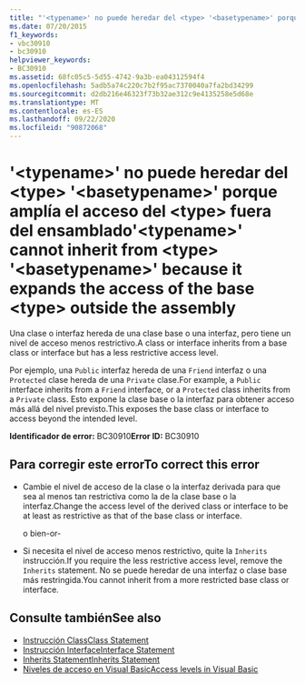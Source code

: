 ```yaml
---
title: "'<typename>' no puede heredar del <type> '<basetypename>' porque amplía el acceso del <type> fuera del ensamblado"
ms.date: 07/20/2015
f1_keywords:
- vbc30910
- bc30910
helpviewer_keywords:
- BC30910
ms.assetid: 68fc05c5-5d55-4742-9a3b-ea04312594f4
ms.openlocfilehash: 5adb5a74c220c7b2f95ac7370040a7fa2bd34299
ms.sourcegitcommit: d2db216e46323f73b32ae312c9e4135258e5d68e
ms.translationtype: MT
ms.contentlocale: es-ES
ms.lasthandoff: 09/22/2020
ms.locfileid: "90872068"
---
```

# <a name="typename-cannot-inherit-from-type-basetypename-because-it-expands-the-access-of-the-base-type-outside-the-assembly"></a><span data-ttu-id="d06e7-102">'\<typename>' no puede heredar del \<type> '\<basetypename>' porque amplía el acceso del \<type> fuera del ensamblado</span><span class="sxs-lookup"><span data-stu-id="d06e7-102">'\<typename>' cannot inherit from \<type> '\<basetypename>' because it expands the access of the base \<type> outside the assembly</span></span>

<span data-ttu-id="d06e7-103">Una clase o interfaz hereda de una clase base o una interfaz, pero tiene un nivel de acceso menos restrictivo.</span><span class="sxs-lookup"><span data-stu-id="d06e7-103">A class or interface inherits from a base class or interface but has a less restrictive access level.</span></span>  
  
 <span data-ttu-id="d06e7-104">Por ejemplo, una `Public` interfaz hereda de una `Friend` interfaz o una `Protected` clase hereda de una `Private` clase.</span><span class="sxs-lookup"><span data-stu-id="d06e7-104">For example, a `Public` interface inherits from a `Friend` interface, or a `Protected` class inherits from a `Private` class.</span></span> <span data-ttu-id="d06e7-105">Esto expone la clase base o la interfaz para obtener acceso más allá del nivel previsto.</span><span class="sxs-lookup"><span data-stu-id="d06e7-105">This exposes the base class or interface to access beyond the intended level.</span></span>  
  
 <span data-ttu-id="d06e7-106">**Identificador de error:** BC30910</span><span class="sxs-lookup"><span data-stu-id="d06e7-106">**Error ID:** BC30910</span></span>  
  
## <a name="to-correct-this-error"></a><span data-ttu-id="d06e7-107">Para corregir este error</span><span class="sxs-lookup"><span data-stu-id="d06e7-107">To correct this error</span></span>  
  
- <span data-ttu-id="d06e7-108">Cambie el nivel de acceso de la clase o la interfaz derivada para que sea al menos tan restrictiva como la de la clase base o la interfaz.</span><span class="sxs-lookup"><span data-stu-id="d06e7-108">Change the access level of the derived class or interface to be at least as restrictive as that of the base class or interface.</span></span>  
  
     <span data-ttu-id="d06e7-109">o bien</span><span class="sxs-lookup"><span data-stu-id="d06e7-109">-or-</span></span>  
  
- <span data-ttu-id="d06e7-110">Si necesita el nivel de acceso menos restrictivo, quite la `Inherits` instrucción.</span><span class="sxs-lookup"><span data-stu-id="d06e7-110">If you require the less restrictive access level, remove the `Inherits` statement.</span></span> <span data-ttu-id="d06e7-111">No se puede heredar de una interfaz o clase base más restringida.</span><span class="sxs-lookup"><span data-stu-id="d06e7-111">You cannot inherit from a more restricted base class or interface.</span></span>  
  
## <a name="see-also"></a><span data-ttu-id="d06e7-112">Consulte también</span><span class="sxs-lookup"><span data-stu-id="d06e7-112">See also</span></span>

- [<span data-ttu-id="d06e7-113">Instrucción Class</span><span class="sxs-lookup"><span data-stu-id="d06e7-113">Class Statement</span></span>](../statements/class-statement.md)
- [<span data-ttu-id="d06e7-114">Instrucción Interface</span><span class="sxs-lookup"><span data-stu-id="d06e7-114">Interface Statement</span></span>](../statements/interface-statement.md)
- [<span data-ttu-id="d06e7-115">Inherits Statement</span><span class="sxs-lookup"><span data-stu-id="d06e7-115">Inherits Statement</span></span>](../statements/inherits-statement.md)
- [<span data-ttu-id="d06e7-116">Niveles de acceso en Visual Basic</span><span class="sxs-lookup"><span data-stu-id="d06e7-116">Access levels in Visual Basic</span></span>](../../programming-guide/language-features/declared-elements/access-levels.md)
